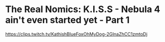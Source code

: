 # The Real Nomics: K.I.S.S - Nebula 4 ain't even started yet - Part 1
https://clips.twitch.tv/KathishBlueFoxOhMyDog-2GlnaZhCC1zmtoDj
